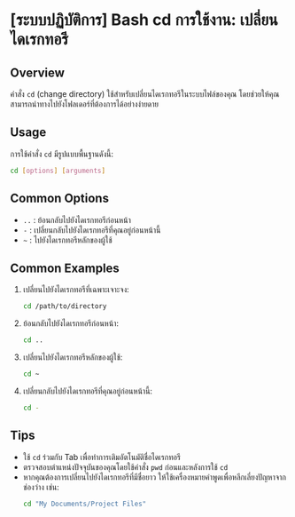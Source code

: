 # [ระบบปฏิบัติการ] Bash cd การใช้งาน: เปลี่ยนไดเรกทอรี

## Overview
คำสั่ง `cd` (change directory) ใช้สำหรับเปลี่ยนไดเรกทอรีในระบบไฟล์ของคุณ โดยช่วยให้คุณสามารถนำทางไปยังโฟลเดอร์ที่ต้องการได้อย่างง่ายดาย

## Usage
การใช้คำสั่ง `cd` มีรูปแบบพื้นฐานดังนี้:

```bash
cd [options] [arguments]
```

## Common Options
- `..` : ย้อนกลับไปยังไดเรกทอรีก่อนหน้า
- `-` : เปลี่ยนกลับไปยังไดเรกทอรีที่คุณอยู่ก่อนหน้านี้
- `~` : ไปยังไดเรกทอรีหลักของผู้ใช้

## Common Examples
1. เปลี่ยนไปยังไดเรกทอรีที่เฉพาะเจาะจง:
   ```bash
   cd /path/to/directory
   ```

2. ย้อนกลับไปยังไดเรกทอรีก่อนหน้า:
   ```bash
   cd ..
   ```

3. เปลี่ยนไปยังไดเรกทอรีหลักของผู้ใช้:
   ```bash
   cd ~
   ```

4. เปลี่ยนกลับไปยังไดเรกทอรีที่คุณอยู่ก่อนหน้านี้:
   ```bash
   cd -
   ```

## Tips
- ใช้ `cd` ร่วมกับ Tab เพื่อทำการเติมอัตโนมัติชื่อไดเรกทอรี
- ตรวจสอบตำแหน่งปัจจุบันของคุณโดยใช้คำสั่ง `pwd` ก่อนและหลังการใช้ `cd`
- หากคุณต้องการเปลี่ยนไปยังไดเรกทอรีที่มีชื่อยาว ให้ใช้เครื่องหมายคำพูดเพื่อหลีกเลี่ยงปัญหาจากช่องว่าง เช่น:
  ```bash
  cd "My Documents/Project Files"
  ```